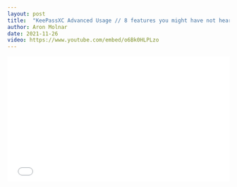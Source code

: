 ```yaml
---
layout: post
title:  "KeePassXC Advanced Usage // 8 features you might have not heard about"
author: Aron Molnar
date: 2021-11-26
video: https://www.youtube.com/embed/o6Bk0HLPLzo
---
```


<div class="container" style="position: relative;width: 100%;height: 0;padding-bottom: 56.25%;">
<iframe src="//www.youtube.com/embed/o6Bk0HLPLzo" 
frameborder="0" allowfullscreen class="video" style="position: absolute;top: 0;left: 0;width: 100%;height: 100%;">
</iframe>
</div>